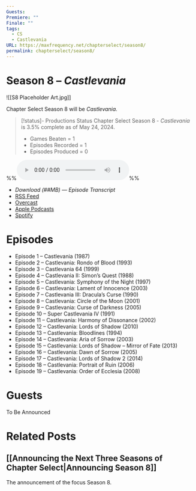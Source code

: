 ```yaml
---
Guests: 
Premiere: ""
Finale: ""
tags:
  - CS
  - Castlevania
URL: https://maxfrequency.net/chapterselect/season8/
permalink: chapterselect/season8/
---
```

# Season 8 – *Castlevania*

![[S8 Placeholder Art.jpg]]

Chapter Select Season 8 will be *Castlevania*.

> [!status]- Productions Status
> Chapter Select Season 8 - *Castlevania* is 3.5% complete as of May 24, 2024.
> - Games Beaten = 1
> - Episodes Recorded = 1
> - Episodes Produced = 0


%%<audio controls>
  <source src="">
</audio>%%

- *Download (##MB)  — Episode Transcript*
- [RSS Feed](https://chapterselectpod.libsyn.com/rss)
- [Overcast](https://overcast.fm/itunes1568777352/chapter-select)
- [Apple Podcasts](https://podcasts.apple.com/us/podcast/chapter-select/id1568777352)
- [Spotify](https://open.spotify.com/show/4f1TLZXbwtSX7uHROe9KlS)
# Episodes

- Episode 1 – Castlevania (1987)
- Episode 2 – Castlevania: Rondo of Blood (1993)
- Episode 3 – Castlevania 64 (1999)
- Episode 4 – Castlevania II: Simon’s Quest (1988)
- Episode 5 – Castlevania: Symphony of the Night (1997)
- Episode 6 – Castlevania: Lament of Innocence (2003)
- Episode 7 – Castlevania III: Dracula’s Curse (1990)
- Episode 8 – Castlevania: Circle of the Moon (2001)
- Episode 9 – Castlevania: Curse of Darkness (2005)
- Episode 10 – Super Castlevania IV (1991)
- Episode 11 – Castlevania: Harmony of Dissonance (2002)
- Episode 12 – Castlevania: Lords of Shadow (2010)
- Episode 13 – Castlevania: Bloodlines (1994)
- Episode 14 – Castlevania: Aria of Sorrow (2003)
- Episode 15 – Castlevania: Lords of Shadow – Mirror of Fate (2013)
- Episode 16 – Castlevania: Dawn of Sorrow (2005)
- Episode 17 – Castlevania: Lords of Shadow 2 (2014)
- Episode 18 – Castlevania: Portrait of Ruin (2006)
- Episode 19 – Castlevania: Order of Ecclesia (2008)
# Guests

To Be Announced
# Related Posts
## [[Announcing the Next Three Seasons of Chapter Select|Announcing Season 8]]

The announcement of the focus Season 8.